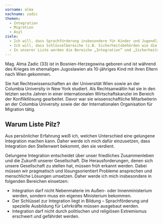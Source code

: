 ```yaml
---
vorname: alma
nachname: zadic
themen:
  - Integration
  - Migration
  - Asyl
ziele:
  - Ich will, dass Sprachförderung insbesondere für Kinder und Jugendliche umfassend ausgebaut wird und zusätzlich 2000 speziell ausgebildete Lehrkräfte mit Schwerpunkt Integration zur Verfügung gestellt werden;
  - Ich will, dass Schlüsselbereiche (z.B. Sicherheitsbehörden wie die Polizei) verstärkt zur Integration genutzt werden durch gezielte Aufnahme von Polizeischülerinnen und -schüler mit Einwanderungshintergrund;
  - In unserer Liste werden die Bereiche „Integration“ und „Sicherheitspolitik“ eng zusammenarbeiten, um die Integration nicht durch politischen und religiösen Extremismus zu gefährden.
---
```


Mag. Alma Zadic (33) ist in Bosnien-Herzegowina geboren und ist während des Krieges im ehemaligen Jugoslawien als 10-jähriges Kind mit ihren Eltern nach Wien gekommen.

Sie hat Rechtswissenschaften an der Universität Wien sowie an der Columbia University in New York studiert. Als Rechtsanwältin hat sie in den letzten sechs Jahren in einer internationalen Wirtschaftskanzlei im Bereich der Konfliktlösung gearbeitet. Davor war sie wissenschaftliche Mitarbeiterin an der Columbia University sowie der der Internationalen Organisation für Migration tätig.

## Warum Liste Pilz?

Aus persönlicher Erfahrung weiß ich, welchen Unterschied eine gelungene Integration machen kann. Daher werde ich mich dafür einzusetzen, dass Integration den Stellenwert bekommt, den sie verdient.

Gelungene Integration entscheidet über unser friedliches Zusammenleben und die Zukunft unserer Gesellschaft.  Die Herausforderungen, denen sich unsere Gesellschaft zu stellen hat, müssen früh erkannt werden. Dabei müssen wir pragmatisch und lösungsorientiert Probleme ansprechen und menschliche Lösungen umsetzen. Daher werde ich mich insbesondere in folgenden Bereichen einsetzen:

* Integration darf nicht Nebenmaterie im Außen- oder Innenministerium werden, sondern muss ein eigenes Ministerium bekommen.
* Der Schlüssel zur Integration liegt in Bildung – Sprachförderung und spezielle Ausbildung für Lehrkräfte müssen ausgebaut werden.
* Integration darf nicht durch politischen und religiösen Extremismus erschwert und gefährdet werden.